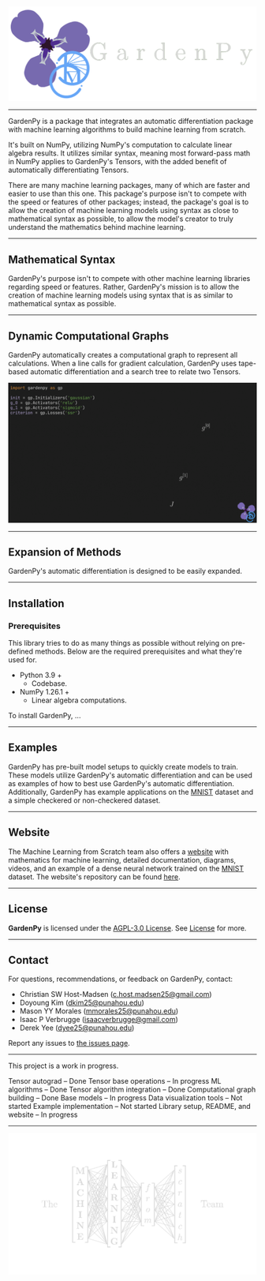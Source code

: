 ![GardenPy Logo](https://github.com/machine-learning-from-scratch/gardenpy/blob/main/docs/gardenpy_flat_logo.png)

------------------------------------------------------------------------------------------------------------------------

GardenPy is a package that integrates an automatic differentiation package with machine learning algorithms to build
machine learning from scratch.

It's built on NumPy, utilizing NumPy's computation to calculate linear algebra results.
It utilizes similar syntax, meaning most forward-pass math in NumPy applies to GardenPy's Tensors, with the
added benefit of automatically differentiating Tensors.

There are many machine learning packages, many of which are faster and easier to use than this one.
This package's purpose isn't to compete with the speed or features of other packages; instead, the package's goal is
to allow the creation of machine learning models using syntax as close to mathematical syntax as possible, to allow the
model's creator to truly understand the mathematics behind machine learning.

------------------------------------------------------------------------------------------------------------------------

## **Mathematical Syntax**

GardenPy's purpose isn't to compete with other machine learning libraries regarding speed or features.
Rather, GardenPy's mission is to allow the creation of machine learning models using syntax that is as similar to mathematical
syntax as possible.

------------------------------------------------------------------------------------------------------------------------

## **Dynamic Computational Graphs**

GardenPy automatically creates a computational graph to represent all calculations.
When a line calls for gradient calculation, GardenPy uses tape-based automatic differentiation and a search tree to
relate two Tensors.

![Computational Graph](https://github.com/machine-learning-from-scratch/gardenpy/blob/main/docs/computational_graph.gif)

------------------------------------------------------------------------------------------------------------------------

## **Expansion of Methods**

GardenPy's automatic differentiation is designed to be easily expanded.

------------------------------------------------------------------------------------------------------------------------

## **Installation**

### **Prerequisites**

This library tries to do as many things as possible without relying on pre-defined methods.
Below are the required prerequisites and what they're used for.

- Python 3.9 +
  - Codebase.
- NumPy 1.26.1 +
  - Linear algebra computations.

To install GardenPy, ...

------------------------------------------------------------------------------------------------------------------------

## **Examples**

GardenPy has pre-built model setups to quickly create models to train.
These models utilize GardenPy's automatic differentiation and can be used as examples of how to best use GardenPy's
automatic differentiation.
Additionally, GardenPy has example applications on the [MNIST](https://en.wikipedia.org/wiki/MNIST_database) dataset and
a simple checkered or non-checkered dataset.

------------------------------------------------------------------------------------------------------------------------

## **Website**

The Machine Learning from Scratch team also offers a [website](http://45.63.57.237/) with mathematics for machine
learning, detailed documentation, diagrams, videos, and an example of a dense neural network trained on the
[MNIST](https://en.wikipedia.org/wiki/MNIST_database) dataset. The website's repository can be found [here](https://github.com/machine-learning-from-scratch/NeuralNetWebsite).

------------------------------------------------------------------------------------------------------------------------

## License
**GardenPy** is licensed under the [AGPL-3.0 License](https://www.gnu.org/licenses/agpl-3.0.en.html).
See [License](`LICENSE`) for more.

------------------------------------------------------------------------------------------------------------------------

## Contact
For questions, recommendations, or feedback on GardenPy, contact:
- Christian SW Host-Madsen (c.host.madsen25@gmail.com)
- Doyoung Kim (dkim25@punahou.edu)
- Mason YY Morales (mmorales25@punahou.edu)
- Isaac P Verbrugge (isaacverbrugge@gmail.com)
- Derek Yee (dyee25@punahou.edu)

Report any issues to [the issues page](https://github.com/machine-learning-from-scratch/gardenpy/issues).

------------------------------------------------------------------------------------------------------------------------

This project is a work in progress.

Tensor autograd – Done
Tensor base operations – In progress
ML algorithms – Done
Tensor algorithm integration – Done
Computational graph building – Done
Base models – In progress
Data visualization tools – Not started
Example implementation – Not started
Library setup, README, and website – In progress

------------------------------------------------------------------------------------------------------------------------

![Machine Learning from Scratch Logo](https://github.com/machine-learning-from-scratch/gardenpy/blob/main/docs/machine_learning_from_scratch_large_logo.png)
